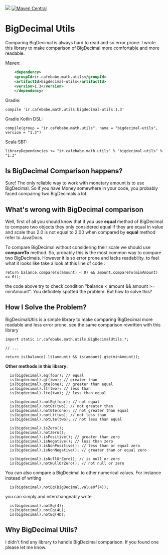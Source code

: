 [![](https://jitpack.io/v/mortezaadi/bigdecimal-utils.svg)](https://jitpack.io/#mortezaadi/bigdecimal-utils)
[![Maven Central](https://img.shields.io/maven-central/v/ir.cafebabe.math.utils/bigdecimal-utils.svg?label=Maven%20Central)](https://search.maven.org/search?q=g:%22ir.cafebabe.math.utils%22%20AND%20a:%22bigdecimal-utils%22)

BigDecimal Utils
===============================================
Comparing BigDecimal is always hard to read and so error prone. I wrote this library
to make comparison of BigDecimal more comfortable and more readable. 

Maven:
```xml
    <dependency>
  	<groupId>ir.cafebabe.math.utils</groupId>
  	<artifactId>bigdecimal-utils</artifactId>
  	<version>1.3</version>
    </dependency>
```

Gradle:

    compile 'ir.cafebabe.math.utils:bigdecimal-utils:1.3'

Gradle Kotlin DSL:

    compile(group = "ir.cafebabe.math.utils", name = "bigdecimal-utils", version = "1.3")
    
Scala SBT:

    libraryDependencies += "ir.cafebabe.math.utils" % "bigdecimal-utils" % "1.3"

Is BigDecimal Comparison happens?
---------------------------------
Sure! The only reliable way to work with monetary amount is to use BigDecimal. So if you have 
Money somewhere in your code, you probably faced comparing two BigDecimals a lot.

What's wrong with BigDecimal comparison
--------------------------------------
Well, first of all you should know that if you use **equal** method of BigDecimal to compare two objects they only considered equal if they are equal in value and scale thus 2.0 is not equal to 2.00 when compared by
**equal** method refer to JavaDocs.

To compare BigDecimal without considering their scale we should use **compareTo** method. So, probably this is 
the most common way to compare two BigDecimals. However it is so error prone and lacks readability.
to feel what it looks like take a look at this line of code :

    return balance.compareTo(amount) < 0) && amount.compareTo(minAmount) >= 0));

the code above try to check condition "balance < amount && amount >= minAmount". You
definitely spotted the problem. But how to solve this?

How I Solve the Problem?
------------------------
BigDecimalUtils is a simple library to make comparing BigDecimal more readable and less error prone.
see the same comparison rewritten with this library

	import static ir.cafebabe.math.utils.BigDecimalUtils.*;

    // ...

    return is(balance).lt(amount) && is(amount).gte(minAmount));

**Other methods in this library:**

      is(bigdecimal).eq(four); // equal
      is(bigdecimal).gt(two); // greater than
      is(bigdecimal).gte(one); // greater than equal
      is(bigdecimal).lt(two); // less than
      is(bigdecimal).lte(two); // less than equal
 
      is(bigdecimal).notEq(four); // not equal
      is(bigdecimal).notGt(two); // not greater than
      is(bigdecimal).notGte(one); // not greater than equal
      is(bigdecimal).notLt(two); // not less than
      is(bigdecimal).notLte(two); // not less than equal
 
      is(bigdecimal).isZero(); 	
      is(bigdecimal).notZero(); 
      is(bigdecimal).isPositive(); // greater than zero
      is(bigdecimal).isNegative(); // less than zero
      is(bigdecimal).isNonPositive(); // less than or equal zero
      is(bigdecimal).isNonNegative(); // greater than or equal zero

      is(bigdecimal).isNullOrZero(); // is null or zero
      is(bigdecimal).notNullOrZero(); // not null or zero

You can also compare a BigDecimal to other numerical values. For instance instead of writing

      is(bigdecimal).notEq(BigDecimal.valueOf(4));

you can simply and interchangeably write:

      is(bigdecimal).notEq(4);
      is(bigdecimal).notEq(4L);
      is(bigdecimal).notEq(4D);
       
Why BigDecimal Utils?
--------------------------
I didn't find any library to handle BigDecimal comparison. If you found one please let me know.



